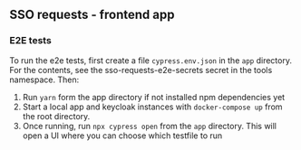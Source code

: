 ## SSO requests - frontend app

### E2E tests

To run the e2e tests, first create a file `cypress.env.json` in the `app` directory. For the contents, see the sso-requests-e2e-secrets secret in the tools namespace. Then:

1. Run `yarn` form the app directory if not installed npm dependencies yet
1. Start a local app and keycloak instances with `docker-compose up` from the root directory.
1. Once running, run `npx cypress open` from the `app` directory. This will open a UI where you can choose which testfile to run
